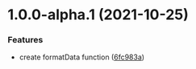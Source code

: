 # 1.0.0-alpha.1 (2021-10-25)


### Features

* create formatData function ([6fc983a](https://github.com/vinirossa/translate-file/commit/6fc983ae0a7a04109a793d664f3f5e6f397e747a))
